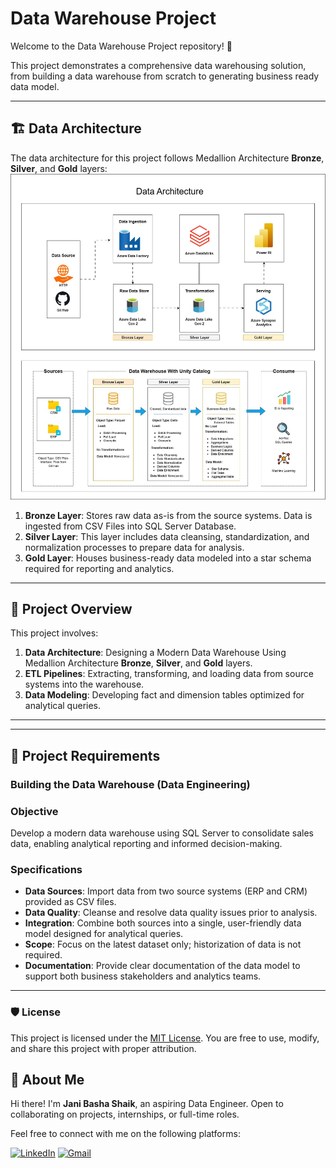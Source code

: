 # Data Warehouse Project
Welcome to the Data Warehouse Project repository! 🚀

This project demonstrates a comprehensive data warehousing solution, from building a data warehouse from scratch to generating business ready data model.

---
## 🏗️ Data Architecture

The data architecture for this project follows Medallion Architecture **Bronze**, **Silver**, and **Gold** layers:
![Data Architecture](docs/data_architecture)

1. **Bronze Layer**: Stores raw data as-is from the source systems. Data is ingested from CSV Files into SQL Server Database.
2. **Silver Layer**: This layer includes data cleansing, standardization, and normalization processes to prepare data for analysis.
3. **Gold Layer**: Houses business-ready data modeled into a star schema required for reporting and analytics.

---
## 📖 Project Overview

This project involves:

1. **Data Architecture**: Designing a Modern Data Warehouse Using Medallion Architecture **Bronze**, **Silver**, and **Gold** layers.
2. **ETL Pipelines**: Extracting, transforming, and loading data from source systems into the warehouse.
3. **Data Modeling**: Developing fact and dimension tables optimized for analytical queries.

---

---

## 🚀 Project Requirements
### Building the Data Warehouse (Data Engineering)
### Objective

Develop a modern data warehouse using SQL Server to consolidate sales data, enabling analytical reporting and informed decision-making.

### Specifications
- **Data Sources**: Import data from two source systems (ERP and CRM) provided as CSV files.
- **Data Quality**: Cleanse and resolve data quality issues prior to analysis.
- **Integration**: Combine both sources into a single, user-friendly data model designed for analytical queries.
- **Scope**: Focus on the latest dataset only; historization of data is not required.
- **Documentation**: Provide clear documentation of the data model to support both business stakeholders and analytics teams.


---

### 🛡️ License
This project is licensed under the [MIT License](LICENSE). You are free to use, modify, and share this project with proper attribution.

## 🌟 About Me
Hi there! I'm **Jani Basha Shaik**, an aspiring Data Engineer. Open to collaborating on projects, internships, or full-time roles. 

Feel free to connect with me on the following platforms:

[![LinkedIn](https://img.shields.io/badge/LinkedIn-0077B5?style=for-the-badge&logo=linkedin&logoColor=white)](https://www.linkedin.com/in/259janibasha)
[![Gmail](https://img.shields.io/badge/Gmail-D14836?style=for-the-badge&logo=gmail&logoColor=white)](mailto:janibashashaik917@gmail.com)
